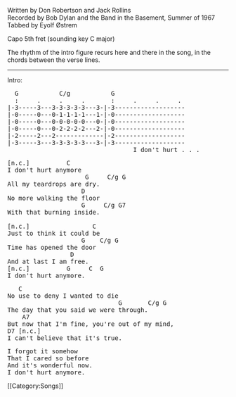 Written by Don Robertson and Jack Rollins<br>
Recorded by Bob Dylan and the Band in the Basement, Summer of 1967<br>
Tabbed by Eyolf Østrem

Capo 5th fret (sounding key C major)

The rhythm of the intro figure recurs here and there in the song, in
the chords between the verse lines.

----
Intro:

<pre class="tab">
  G           C/g           G
  :     .     .     .       :     .     .     .
|-3-----3---3-3-3-3-3---3-|-3-------------------
|-0-----0---0-1-1-1-1---1-|-0-------------------
|-0-----0---0-0-0-0-0---0-|-0-------------------
|-0-----0---0-2-2-2-2---2-|-0-------------------
|-2-----2---2-------------|-2-------------------
|-3-----3---3-3-3-3-3---3-|-3-------------------
                                  I don't hurt . . .
</pre>
<pre class="verse">
[n.c.]          C
I don't hurt anymore
                     G     C/g G
All my teardrops are dry.
                    D
No more walking the floor
                    G     C/g G7
With that burning inside.

[n.c.]                 C
Just to think it could be
                    G    C/g G
Time has opened the door
                 D
And at last I am free.
[n.c.]          G     C  G
I don't hurt anymore.
</pre>

<pre class="bridge">
   C
No use to deny I wanted to die
                              G       C/g G
The day that you said we were through.
    A7
But now that I'm fine, you're out of my mind,
D7 [n.c.]
I can't believe that it's true.
</pre>

<pre class="verse">
I forgot it somehow
That I cared so before
And it's wonderful now.
I don't hurt anymore.
</pre>

[[Category:Songs]]